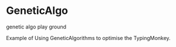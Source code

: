 # GeneticAlgo
genetic algo play ground

Example of Using GeneticAlgorithms to optimise the TypingMonkey.
